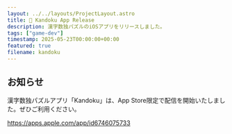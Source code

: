 ```yaml
---
layout: ../../layouts/ProjectLayout.astro
title: 🚀 Kandoku App Release
description: 漢字数独パズルのiOSアプリをリリースしました。
tags: ["game-dev"]
timestamp: 2025-05-23T00:00:00+00:00
featured: true
filename: kandoku
---
```


## お知らせ

漢字数独パズルアプリ「Kandoku」は、App Store限定で配信を開始いたしました。ぜひご利用ください。

https://apps.apple.com/app/id6746075733